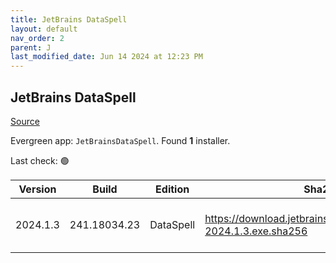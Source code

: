 ```yaml
---
title: JetBrains DataSpell
layout: default
nav_order: 2
parent: J
last_modified_date: Jun 14 2024 at 12:23 PM
---
```


## JetBrains DataSpell

[Source](https://www.jetbrains.com/dataspell)

Evergreen app: `JetBrainsDataSpell`. Found **1** installer.

Last check: 🟢

| Version  | Build        | Edition   | Sha256                                                              | Date      | Size      | Type | URI                                                                                                                          |
| -------- | ------------ | --------- | ------------------------------------------------------------------- | --------- | --------- | ---- | ---------------------------------------------------------------------------------------------------------------------------- |
| 2024.1.3 | 241.18034.23 | DataSpell | https://download.jetbrains.com/python/dataspell-2024.1.3.exe.sha256 | 14/6/2024 | 812286440 | exe  | [https://download.jetbrains.com/python/dataspell-2024.1.3.exe](https://download.jetbrains.com/python/dataspell-2024.1.3.exe) |
